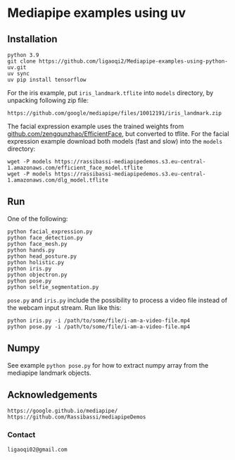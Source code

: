 # Mediapipe examples using uv

## Installation

```
python 3.9
git clone https://github.com/ligaoqi2/Mediapipe-examples-using-python-uv.git
uv sync
uv pip install tensorflow
```

For the iris example, put `iris_landmark.tflite` into `models` directory, by unpacking following zip file:
```
https://github.com/google/mediapipe/files/10012191/iris_landmark.zip
```

The facial expression example uses the trained weights from [github.com/zengqunzhao/EfficientFace](https://github.com/zengqunzhao/EfficientFace), but converted to tflite.
For the facial expression example download both models (fast and slow) into the `models` directory:

```
wget -P models https://rassibassi-mediapipedemos.s3.eu-central-1.amazonaws.com/efficient_face_model.tflite
wget -P models https://rassibassi-mediapipedemos.s3.eu-central-1.amazonaws.com/dlg_model.tflite
```

## Run

One of the following:

```
python facial_expression.py
python face_detection.py
python face_mesh.py
python hands.py
python head_posture.py
python holistic.py
python iris.py
python objectron.py
python pose.py
python selfie_segmentation.py
```

`pose.py` and `iris.py` include the possibility to process a video file instead of the webcam input stream. Run like this:

```
python iris.py -i /path/to/some/file/i-am-a-video-file.mp4
python pose.py -i /path/to/some/file/i-am-a-video-file.mp4
```

## Numpy

See example `python pose.py` for how to extract numpy array from the mediapipe landmark objects.

## Acknowledgements
```
https://google.github.io/mediapipe/
https://github.com/Rassibassi/mediapipeDemos
```

### Contact
```
ligaoqi02@gmail.com
```
